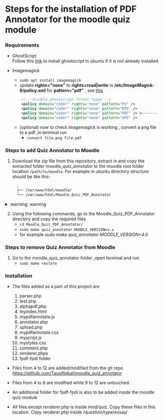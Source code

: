 # Steps for the installation of PDF Annotator for the moodle quiz module 

### Requirements

- GhostScript  
Follow this [link](https://docs.bitnami.com/google/apps/resourcespace/configuration/install-ghostscript/) to install ghostscript in ubuntu if it is not already installed
- Imagemagick  
    * `sudo apt install imagemagick`
    *  update __rights="none"__ to __rights=read|write__ in __/etc/ImageMagick-6/policy.xml__  for __pattern="pdf"__ , see [this](https://askubuntu.com/questions/1181762/imagemagickconvert-im6-q16-no-images-defined)
    ```xml
        <!-- disable ghostscript format types -->
        <policy domain="coder" rights="none" pattern="PS" />
        <policy domain="coder" rights="none" pattern="EPS" />
        <policy domain="coder" rights="none" pattern="PDF" /> <------- Here!!
        <policy domain="coder" rights="none" pattern="XPS" />

    ```

    * (optional) now to check imagemagick is working , convert a png file to a pdf ,in terminal run 
        * `convert file.png file.pdf`
        
### Steps to add Quiz Annotator to Moodle

1. Download the zip file from this repository, extract in and copy the extracted folder moodle_quiz_annotator to the moodle root folder location `/path/to/moodle`. For example in ubuntu directory structure should be like this-
    ```bash
      .
      ├── /var/www/html/moodle/
      └── /var/www/html/Moodle_Quiz_PDF_Annotator
    ```

<details><summary> :warning: warning </summary>
 
#### after step 3 these files are going to be changed
    * moodle/quesiton/type/essay/renderer.php
    * moodle/mod/quiz/comment.php
</details>

 

2. Using the following commands, go to the Moodle_Quiz_PDF_Annotator directory and copy the required files
    * `cd Moodle_Quiz_PDF_Annotator/`
    * `sudo make quiz_annotator MOODLE_VERSION=x.x` 
    * for example _sudo make quiz_annotator MOODLE_VERSION=4.0_


### Steps to remove Quiz Annotator from  Moodle
1. Go to the moodle_quiz_qnnotator folder ,open terminal and run 
    * `sudo make restore`
    
### Installation
- The files added as a part of this project are
	1. parser.php
	2. test.php
	3. alphapdf.php
	4. myindex.html
	5. mypdfannotate.js
	6. annotator.php
	7. upload.php
	8. mypdfannotate.css
	9. myscript.js
	10. mystyles.css
	11. comment.php
	12. renderer.phps
	13. fpdf-fpdi folder
	
- Files from 4 to 12 are added/modified from the git repo https://github.com/TausifIqbal/moodle_quiz_annotator
	

- Files from 4 to 8 are modified while 9 to 12 are untouched.
	
	
- An additional folder for fpdf-fpdi is also to be added inside the moodle quiz module
	
- All files except renderer.php is inside mod/quiz. Copy these files in this location. Copy renderer.php inside /question/type/essay/ 	
	


